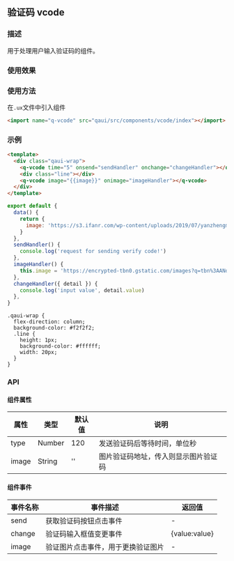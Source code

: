 ## 验证码 vcode

### 描述

用于处理用户输入验证码的组件。

### 使用效果

<preview url="https://editor.quickapp.cn/preview/2009/Yz/2009YzjNs0Tl/build/pages/button"/>

### 使用方法

在`.ux`文件中引入组件

```html
<import name="q-vcode" src="qaui/src/components/vcode/index"></import>
```

### 示例

```html
<template>
  <div class="qaui-wrap">
    <q-vcode time="5" onsend="sendHandler" onchange="changeHandler"></q-vcode>
    <div class="line"></div>
    <q-vcode image="{{image}}" onimage="imageHandler"></q-vcode>
  </div>
</template>
```

```js
export default {
  data() {
    return {
      image: 'https://s3.ifanr.com/wp-content/uploads/2019/07/yanzhengma01-1024x312.png',
    }
  },
  sendHandler() {
    console.log('request for sending verify code!')
  },
  imageHandler() {
    this.image = 'https://encrypted-tbn0.gstatic.com/images?q=tbn%3AANd9GcTnx_z6MfMIVA0etrLHrpzAo-kU-Rm2VJMTbQ&usqp=CAU'
  },
  changeHandler({ detail }) {
    console.log('input value', detail.value)
  },
}
```

```less
.qaui-wrap {
  flex-direction: column;
  background-color: #f2f2f2;
  .line {
    height: 1px;
    background-color: #ffffff;
    width: 20px;
  }
}
```

### API

#### 组件属性

| 属性  | 类型   | 默认值 | 说明                                 |
| ----- | ------ | ------ | ------------------------------------ |
| type  | Number | 120    | 发送验证码后等待时间，单位秒         |
| image | String | ''     | 图片验证码地址，传入则显示图片验证码 |

#### 组件事件

| 事件名称 | 事件描述                           | 返回值        |
| -------- | ---------------------------------- | ------------- |
| send     | 获取验证码按钮点击事件             | -             |
| change   | 验证码输入框值变更事件             | {value:value} |
| image    | 验证图片点击事件，用于更换验证图片 | -             |
